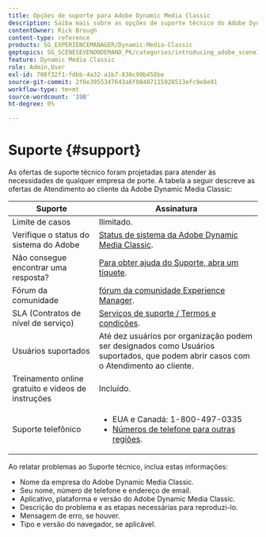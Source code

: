 ```yaml
---
title: Opções de suporte para Adobe Dynamic Media Classic
description: Saiba mais sobre as opções de suporte técnico do Adobe Dynamic Media Classic.
contentOwner: Rick Brough
content-type: reference
products: SG_EXPERIENCEMANAGER/Dynamic-Media-Classic
geptopics: SG_SCENESEVENONDEMAND_PK/categories/introducing_adobe_scene7
feature: Dynamic Media Classic
role: Admin,User
exl-id: 708f32f1-fdbb-4a32-a1b7-836c99b458be
source-git-commit: 2f0e3955347643a6f08487115928513efc9e8e91
workflow-type: tm+mt
source-wordcount: '198'
ht-degree: 0%

---
```


# Suporte {#support}

As ofertas de suporte técnico foram projetadas para atender às necessidades de qualquer empresa de porte. A tabela a seguir descreve as ofertas de Atendimento ao cliente da Adobe Dynamic Media Classic:

| Suporte | Assinatura |
| --- | --- |
| Limite de casos | Ilimitado. |
| Verifique o status do sistema do Adobe | [Status de sistema da Adobe Dynamic Media Classic](https://status.adobe.com/products/1175). |
| Não consegue encontrar uma resposta? | [Para obter ajuda do Suporte, abra um tíquete](https://experienceleague.adobe.com/?support-solution=General#support). |
| Fórum da comunidade | [fórum da comunidade Experience Manager](https://experienceleaguecommunities.adobe.com/t5/adobe-experience-manager/ct-p/adobe-experience-manager-community). |
| SLA (Contratos de nível de serviço) | [Serviços de suporte / Termos e condições](https://helpx.adobe.com/support/programs/support-policies-terms-conditions.html). |
| Usuários suportados | Até dez usuários por organização podem ser designados como Usuários suportados, que podem abrir casos com o Atendimento ao cliente. |
| Treinamento online gratuito e vídeos de instruções | Incluído. |
| Suporte telefônico | <ul><li>EUA e Canadá: 1-800-497-0335 </li><li>[Números de telefone para outras regiões](https://experienceleague.adobe.com/?support-tab=home#support). </li></ul> |

<!-- |Create a support case| [https://helpx.adobe.com/enterprise/admin-guide.html/enterprise/using/support-for-experience-cloud.ug.html](https://helpx.adobe.com/enterprise/admin-guide.html/enterprise/using/support-for-experience-cloud.ug.html) | -->

Ao relatar problemas ao Suporte técnico, inclua estas informações:

* Nome da empresa do Adobe Dynamic Media Classic.
* Seu nome, número de telefone e endereço de email.
* Aplicativo, plataforma e versão do Adobe Dynamic Media Classic.
* Descrição do problema e as etapas necessárias para reproduzi-lo.
* Mensagem de erro, se houver.
* Tipo e versão do navegador, se aplicável.
